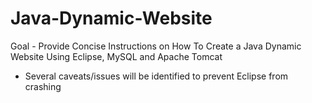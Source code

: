 # Java-Dynamic-Website

Goal - Provide Concise Instructions on How To Create a Java Dynamic Website Using Eclipse, MySQL and Apache Tomcat
- Several caveats/issues will be identified to prevent Eclipse from crashing

